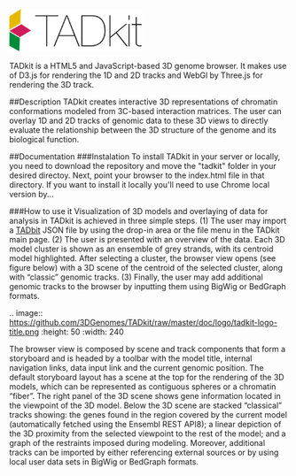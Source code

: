 <img src="https://github.com/3DGenomes/TADkit/raw/master/doc/logo/tadkit-logo-title.png" width="240" >

TADkit is a HTML5 and JavaScript-based 3D genome browser. It makes use of D3.js for rendering the 1D and 2D tracks and WebGl by Three.js for rendering the 3D track.

##Description
TADkit creates interactive 3D representations of chromatin conformations modeled from 3C-based interaction matrices. 
The user can overlay 1D and 2D tracks of genomic data to these 3D views to directly evaluate the relationship 
between the 3D structure of the genome and its biological function.

##Documentation
###Instalation
To install TADkit in your server or locally, you need to download the repository and move the "tadkit" folder 
in your desired directoy. Next, point your browser to the index.html file in that directory. If you want to install it
locally you'll need to use Chrome local version by...

###How to use it
Visualization of 3D models and overlaying of data for analysis in TADkit is achieved in three simple steps. (1) The user may import a [TADbit](http://3Dgenomes.org/tadbit/) JSON file by using the drop-in area or the file menu in the TADkit main page. (2) The user is presented with an overview of the data. Each 3D model cluster is shown as an ensemble of grey strands, with its centroid model highlighted. After selecting a cluster, the browser view opens (see figure below) with a 3D scene of the centroid of the selected cluster, along with “classic” genomic tracks. (3) Finally, the user may add additional genomic tracks to the browser by inputting them using BigWig or BedGraph formats.

.. image:: https://github.com/3DGenomes/TADkit/raw/master/doc/logo/tadkit-logo-title.png
   :height: 50
   :width: 240

The browser view is composed by scene and track components that form a storyboard and is headed by a toolbar with the model title, internal navigation links, data input link and the current genomic position. The default storyboard layout has a scene at the top for the rendering of the 3D models, which can be represented as contiguous spheres or a chromatin “fiber”. The right panel of the 3D scene shows gene information located in the viewpoint of the 3D model. Below the 3D scene are stacked “classical” tracks showing: the genes found in the region covered by the current model (automatically fetched using the Ensembl REST API8); a linear depiction of the 3D proximity from the selected viewpoint to the rest of the model; and a graph of the restraints imposed during modeling. Moreover, additional tracks can be imported by either referencing external sources or by using local user data sets in BigWig or BedGraph formats.

